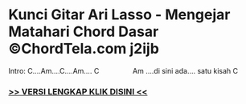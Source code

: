 
 # Kunci Gitar Ari Lasso - Mengejar Matahari Chord Dasar ©ChordTela.com j2ijb


Intro: C….Am….C….Am…. C                 Am ….di sini ada…. satu kisah C

###  <a href="https://shortlighzx.web.app?sq=Kunci Gitar Ari Lasso - Mengejar Matahari Chord Dasar ©ChordTela.com"> >> VERSI LENGKAP KLIK DISINI << </a>
